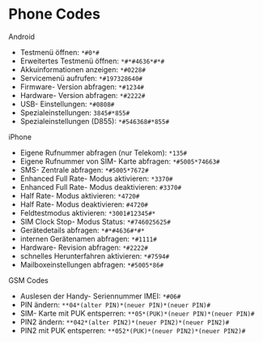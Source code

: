 # Phone Codes

Android

- Testmenü öffnen: `*#0*#`
- Erweitertes Testmenü öffnen: `*#*#4636*#*#`
- Akkuinformationen anzeigen: `*#0228#`
- Servicemenü aufrufen: `*#197328640#`
- Firmware- Version abfragen: `*#1234#`
- Hardware- Version abfragen: `*#2222#`
- USB- Einstellungen: `*#0808#`
- Spezialeinstellungen: `3845#*855#`
- Spezialeinstellungen (D855): `*#546368#*855#`

iPhone

- Eigene Rufnummer abfragen (nur Telekom): `*135#`
- Eigene Rufnummer von SIM- Karte abfragen: `*#5005*74663#`
- SMS- Zentrale abfragen: `*#5005*7672#`
- Enhanced Full Rate- Modus aktivieren: `*3370#`
- Enhanced Full Rate- Modus deaktivieren: `#3370#`
- Half Rate- Modus aktivieren: `*4720#`
- Half Rate- Modus deaktivieren: `#4720#`
- Feldtestmodus aktivieren: `*3001#12345#*`
- SIM Clock Stop- Modus Status: `*#746025625#`
- Gerätedetails abfragen: `*#*#4636#*#*`
- internen Gerätenamen abfragen: `*#1111#`
- Hardware- Revision abfragen: `*#2222#`
- schnelles Herunterfahren aktivieren: `*#7594#`
- Mailboxeinstellungen abfragen: `*#5005*86#`

GSM Codes

- Auslesen der Handy- Seriennummer IMEI: `*#06#`
- PIN ändern: `**04*(alter PIN)*(neuer PIN)*(neuer PIN)#`
- SIM- Karte mit PUK entsperren: `**05*(PUK)*(neuer PIN)*(neuer PIN)#`
- PIN2 ändern: `**042*(alter PIN2)*(neuer PIN2)*(neuer PIN2)#`
- PIN2 mit PUK entsperren: `**052*(PUK)*(neuer PIN2)*(neuer PIN2)#`
